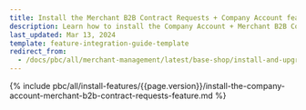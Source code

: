```yaml
---
title: Install the Merchant B2B Contract Requests + Company Account feature
description: Learn how to install the Company Account + Merchant B2B Contract Requests feature into your Spryker B2B project.
last_updated: Mar 13, 2024
template: feature-integration-guide-template
redirect_from:
  - /docs/pbc/all/merchant-management/latest/base-shop/install-and-upgrade/install-the-merchant-b2b-contract-requests-company-account-feature.html
---
```


{% include pbc/all/install-features/{{page.version}}/install-the-company-account-merchant-b2b-contract-requests-feature.md %} <!-- To edit, see /_includes/pbc/all/install-features/202404.0/install-the-company-account-merchant-b2b-contract-requests-feature.md -->
